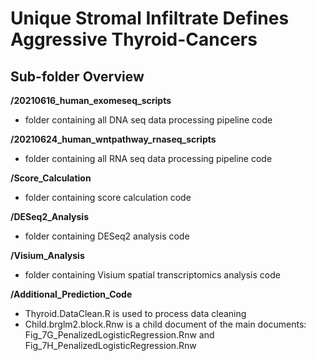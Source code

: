 # Unique Stromal Infiltrate Defines Aggressive Thyroid-Cancers

## Sub-folder Overview

**/20210616_human_exomeseq_scripts**
- folder containing all DNA seq data processing pipeline code

**/20210624_human_wntpathway_rnaseq_scripts**
- folder containing all RNA seq data processing pipeline code

**/Score_Calculation**
- folder containing score calculation code

**/DESeq2_Analysis**
- folder containing DESeq2 analysis code

**/Visium_Analysis**
- folder containing Visium spatial transcriptomics analysis code

**/Additional_Prediction_Code**
- Thyroid.DataClean.R is used to process data cleaning
- Child.brglm2.block.Rnw is a child document of the main documents: Fig_7G_PenalizedLogisticRegression.Rnw and Fig_7H_PenalizedLogisticRegression.Rnw


